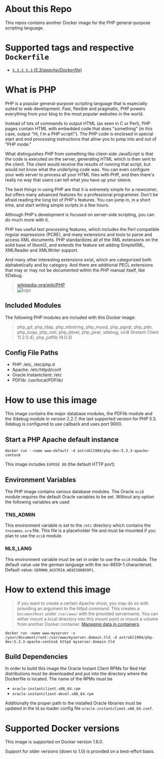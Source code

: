 # About this Repo

This repos contains another Docker image for the PHP general-purpose scripting language.

# Supported tags and respective `Dockerfile`

- [`5.3.3`, `5.3` (*5.3/apache/Dockerfile*)](https://github.com/astrobl1904/docker-library/tree/master/php-dev/5.3/apache/Dockerfile)

# What is PHP

PHP is a popular general-purpose scripting language that is especially suited to web development.
Fast, flexible and pragmatic, PHP powers everything from your blog to the most popular websites in the world.

Instead of lots of commands to output HTML (as seen in C or Perl), PHP pages contain HTML with embedded code that does "something" (in this case, output "Hi, I'm a PHP script!"). The PHP code is enclosed in special start and end processing instructions <?php and ?> that allow you to jump into and out of "PHP mode."

What distinguishes PHP from something like client-side JavaScript is that the code is executed on the server, generating HTML which is then sent to the client. The client would receive the results of running that script, but would not know what the underlying code was. You can even configure your web server to process all your HTML files with PHP, and then there's really no way that users can tell what you have up your sleeve.

The best things in using PHP are that it is extremely simple for a newcomer, but offers many advanced features for a professional programmer. Don't be afraid reading the long list of PHP's features. You can jump in, in a short time, and start writing simple scripts in a few hours.

Although PHP's development is focused on server-side scripting, you can do much more with it.

PHP has useful text processing features, which includes the Perl compatible regular expressions (PCRE), and many extensions and tools to parse and access XML documents. PHP standardizes all of the XML extensions on the solid base of libxml2, and extends the feature set adding SimpleXML, XMLReader and XMLWriter support.

And many other interesting extensions exist, which are categorized both alphabetically and by category. And there are additional PECL extensions that may or may not be documented within the PHP manual itself, like XDebug.

> [wikipedia-org/wiki/PHP](http://en.wikipedia.org/wiki/PHP)  
![logo](http://php.net/images/logos/php-med-trans.png)

## Included Modules

The following PHP modules are included with this Docker image:

> php\_gd, php\_ldap, php\_mbstring, php\_mysql, php\_pgsql, php\_pdo, php\_soap, php\_xml, php\_devel, php\_pear, 
> xdebug, oci8 (Instant Client 11.2.0.4), php\_pdflib (9.0.3)

## Config File Paths

- PHP: /etc, /etc/php.d
- Apache: /etc/httpd/conf
- Oracle Instantclient: /etc
- PDFlib: /usr/local/PDFlib/


# How to use this image

This image contains the major database modules, the PDFlib module and the Xdebug module in version 2.2.7, the last supported version for PHP 5.3. Xdebug is configured to use callback and uses port 9000.

## Start a PHP Apache default instance

    docker run --name www-default -d astrobl1904/php-dev:5.3.3-apache-centos6
    
This image includes `EXPOSE 80` (the default HTTP port)

## Environment Variables

The PHP image contains various database modules. The Oracle `oci8` module requires the default Oracle variables to be set. Without any option the following variables are used

### TNS_ADMIN

This environment variable is set to the `/etc` directory which contains the `tnsnames.ora` file. This file is a placeholder file and must be mounted if you plan to use the `oci8` module.

### NLS_LANG

This environment variable must be set in order to use the `oci8` module. The default value use the german language with the iso-8859-1 characterset. Default value: `GERMAN_AUSTRIA.WE8ISO8859P1`.

# How to extend this image

> If you want to create a certain Apache vhost, you may do so with providing an argument to the httpd command. This creates a `DocumentRoot` under `/var/www/` with the provided servername. You can either mount a local directory into this mount point or mount a volume from another Docker container.
> [Managing data in containers](https://docs.docker.com/userguide/dockervolumes/#volume).

    docker run -name www-myserver -v /your/document/root:/var/www/myserver.domain.tld -d astrobl1904/php-dev:5.3.3-apache-centos6 httpd myserver.domain.tld

## Build Dependencies

In order to build this image the Oracle Instant Client RPMs for Red Hat distributions must be downloaded and put into the directory where the Dockerfile is located. The name of the RPMs must be

- `oracle-instantclient.x86_64.rpm`
- `oracle-instantclient-devel.x86_64.rpm`

Additionally the proper path to the installed Oracle libraries must be updated in the ld.so loader config file `oracle-instantclient.x86_64.conf`.

# Supported Docker versions

This image is supported on Docker version 1.6.0.

Support for older versions (down to 1.0) is provided on a best-effort basis.

